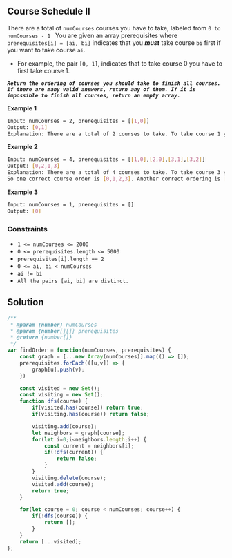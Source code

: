 
##   Course Schedule II

There are a total of ```numCourses``` courses you have to take, labeled from ```0 to numCourses - 1 ``` You are given an array prerequisites where ```prerequisites[i] = [ai, bi]``` indicates that you ***must*** take course ```bi``` first if you want to take course ```ai```.

- For example, the pair ```[0, 1]```, indicates that to take course 0 you have to first take course 1.

***```Return the ordering of courses you should take to finish all courses. If there are many valid answers, return any of them. If it is impossible to finish all courses, return an empty array.```***

 


 




**Example 1**
```bash
Input: numCourses = 2, prerequisites = [[1,0]]
Output: [0,1]
Explanation: There are a total of 2 courses to take. To take course 1 you should have finished course 0. So the correct course order is [0,1].
```

**Example 2**
```bash
Input: numCourses = 4, prerequisites = [[1,0],[2,0],[3,1],[3,2]]
Output: [0,2,1,3]
Explanation: There are a total of 4 courses to take. To take course 3 you should have finished both courses 1 and 2. Both courses 1 and 2 should be taken after you finished course 0.
So one correct course order is [0,1,2,3]. Another correct ordering is [0,2,1,3].
```

**Example 3**
```bash
Input: numCourses = 1, prerequisites = []
Output: [0]
```

### Constraints

- ```1 <= numCourses <= 2000```
- ```0 <= prerequisites.length <= 5000```
- ```prerequisites[i].length == 2```
- ```0 <= ai, bi < numCourses```
- ```ai != bi```
- ```All the pairs [ai, bi] are distinct.```


## Solution

```javascript
/**
 * @param {number} numCourses
 * @param {number[][]} prerequisites
 * @return {number[]}
 */
var findOrder = function(numCourses, prerequisites) {
    const graph = [...new Array(numCourses)].map(() => []);
    prerequisites.forEach(([u,v]) => {
        graph[u].push(v);
    })

    const visited = new Set();
    const visiting = new Set();
    function dfs(course) {
        if(visited.has(course)) return true;
        if(visiting.has(course)) return false;

        visiting.add(course);
        let neighbors = graph[course];
        for(let i=0;i<neighbors.length;i++) {
            const current = neighbors[i];
            if(!dfs(current)) {
                return false;
            }
        }
        visiting.delete(course);
        visited.add(course);
        return true;
    }

    for(let course = 0; course < numCourses; course++) {
        if(!dfs(course)) {
            return [];
        }
    }
    return [...visited];
};
```
